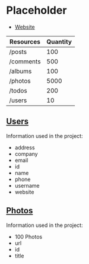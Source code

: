 # Placeholder

- [Website ](https://jsonplaceholder.typicode.com/)

| Resources | Quantity |
| --------- | -------- |
| /posts    | 100      |
| /comments | 500      |
| /albums   | 100      |
| /photos   | 5000     |
| /todos    | 200      |
| /users    | 10       |

## [Users](/api/placeholder/users/)

Information used in the project:

- address
- company
- email
- id
- name
- phone
- username
- website

## [Photos](/api/placeholder/photos/)

Information used in the project:

- 100 Photos
- url
- id
- title
